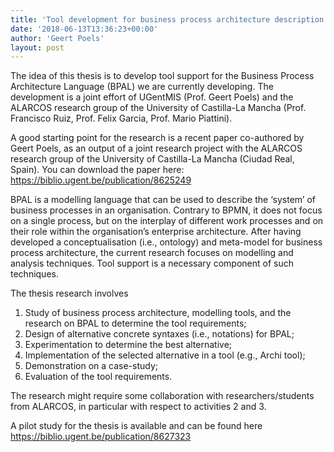 ```yaml
---
title: 'Tool development for business process architecture description'
date: '2018-06-13T13:36:23+00:00'
author: 'Geert Poels'
layout: post
---
```


The idea of this thesis is to develop tool support for the Business Process Architecture Language (BPAL) we are currently developing. The development is a joint effort of UGentMIS (Prof. Geert Poels) and the ALARCOS research group of the University of Castilla-La Mancha (Prof. Francisco Ruiz, Prof. Felix Garcia, Prof. Mario Piattini).

A good starting point for the research is a recent paper co-authored by Geert Poels, as an output of a joint research project with the ALARCOS research group of the University of Castilla-La Mancha (Ciudad Real, Spain). You can download the paper here: <https://biblio.ugent.be/publication/8625249>

BPAL is a modelling language that can be used to describe the ‘system’ of business processes in an organisation. Contrary to BPMN, it does not focus on a single process, but on the interplay of different work processes and on their role within the organisation’s enterprise architecture. After having developed a conceptualisation (i.e., ontology) and meta-model for business process architecture, the current research focuses on modelling and analysis techniques. Tool support is a necessary component of such techniques.

The thesis research involves

1. Study of business process architecture, modelling tools, and the research on BPAL to determine the tool requirements;
2. Design of alternative concrete syntaxes (i.e., notations) for BPAL;
3. Experimentation to determine the best alternative;
4. Implementation of the selected alternative in a tool (e.g., Archi tool);
5. Demonstration on a case-study;
6. Evaluation of the tool requirements.

The research might require some collaboration with researchers/students from ALARCOS, in particular with respect to activities 2 and 3.

A pilot study for the thesis is available and can be found here <https://biblio.ugent.be/publication/8627323>